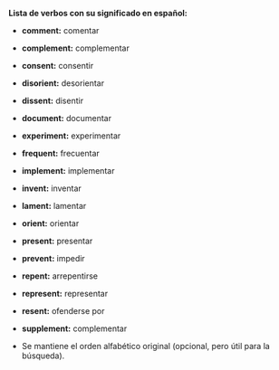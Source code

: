 

**Lista de verbos con su significado en español:**

*   **comment:** comentar
*   **complement:** complementar
*   **consent:** consentir
*   **disorient:** desorientar
*   **dissent:** disentir
*   **document:** documentar
*   **experiment:** experimentar
*   **frequent:** frecuentar
*   **implement:** implementar
*   **invent:** inventar
*   **lament:** lamentar
*   **orient:** orientar
*   **present:** presentar
*   **prevent:** impedir
*   **repent:** arrepentirse
*   **represent:** representar
*   **resent:** ofenderse por
*   **supplement:** complementar

*   Se mantiene el orden alfabético original (opcional, pero útil para la búsqueda).